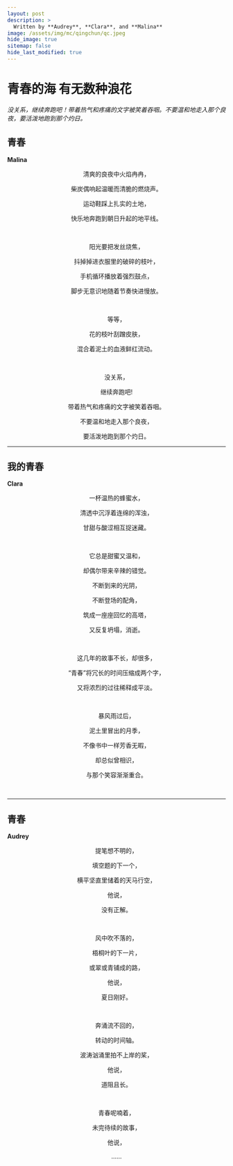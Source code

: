 ```yaml
---
layout: post
description: >
  Written by **Audrey**, **Clara**, and **Malina**
image: /assets/img/mc/qingchun/qc.jpeg
hide_image: true
sitemap: false
hide_last_modified: true
---
```


# 青春的海 有无数种浪花

*没关系，继续奔跑吧！带着热气和疼痛的文字被笑着吞咽。不要温和地走入那个良夜，要活泼地跑到那个灼日。*

## 青春

**Malina**

<p style="text-align: center;">清爽的良夜中火焰冉冉，</p> 
<p style="text-align: center;">柴炭偶响起温暖而清脆的燃烧声。</p> 
<p style="text-align: center;">运动鞋踩上扎实的土地，</p>
<p style="text-align: center;">快乐地奔跑到朝日升起的地平线。</p><br>

<p style="text-align: center;">阳光要把发丝烧焦，</p> 
<p style="text-align: center;">抖掉掉进衣服里的破碎的枝叶，</p> 
<p style="text-align: center;">手机循环播放着强烈鼓点，</p> 
<p style="text-align: center;">脚步无意识地随着节奏快进慢放。</p> <br>

<p style="text-align: center;">等等，</p> 
<p style="text-align: center;">花的枝叶刮蹭皮肤，</p> 
<p style="text-align: center;">混合着泥土的血液鲜红流动。</p> <br>

<p style="text-align: center;">没关系，</p> 
<p style="text-align: center;">继续奔跑吧!</p> 
<p style="text-align: center;">带着热气和疼痛的文字被笑着吞咽。</p> 
<p style="text-align: center;">不要温和地走入那个良夜，</p> 
<p style="text-align: center;">要活泼地跑到那个灼日。</p> 

---

## 我的青春

**Clara**

<p style="text-align: center;">一杯温热的蜂蜜水，</p> 
<p style="text-align: center;">清透中沉浮着连绵的浑浊，</p> 
<p style="text-align: center;">甘甜与酸涩相互捉迷藏。</p><br>

<p style="text-align: center;">它总是甜蜜又温和，</p> 
<p style="text-align: center;">却偶尔带来辛辣的错觉。</p> 
<p style="text-align: center;">不断到来的光阴，</p> 
<p style="text-align: center;">不断登场的配角，</p> 
<p style="text-align: center;">筑成一座座回忆的高塔，</p> 
<p style="text-align: center;">又反复坍塌，消逝。</p> <br>

<p style="text-align: center;">这几年的故事不长，却很多，</p> 
<p style="text-align: center;">“青春”将冗长的时间压缩成两个字，</p> 
<p style="text-align: center;">又将浓烈的过往稀释成平淡。</p> <br>

<p style="text-align: center;">暴风雨过后，</p> 
<p style="text-align: center;">泥土里冒出的月季，</p> 
<p style="text-align: center;">不像书中一样芳香无暇，</p> 
<p style="text-align: center;">却总似曾相识，</p> 
<p style="text-align: center;">与那个笑容渐渐重合。</p> <br>

---
## 青春

**Audrey**

<p style="text-align: center;">提笔想不明的，</p> 
<p style="text-align: center;">填空题的下一个，</p> 
<p style="text-align: center;">横平坚直里储着的天马行空，</p>
<p style="text-align: center;">他说，</p> 
<p style="text-align: center;">没有正解。</p> <br>

<p style="text-align: center;">风中吹不落的，</p> 
<p style="text-align: center;">梧桐叶的下一片，</p> 
<p style="text-align: center;">或翠或青铺成的路，</p> 
<p style="text-align: center;">他说，</p> 
<p style="text-align: center;">夏日刚好。</p> <br>

<p style="text-align: center;">奔涌流不回的，</p> 
<p style="text-align: center;">转动的时间轴。</p> 
<p style="text-align: center;">波涛汹涌里拍不上岸的桨，</p> 
<p style="text-align: center;">他说，</p> 
<p style="text-align: center;">道阻且长。</p> <br>

<p style="text-align: center;">青春呢喃着，</p> 
<p style="text-align: center;">未完待续的故事，</p> 
<p style="text-align: center;">他说，</p> 
<p style="text-align: center;">......</p> <br>